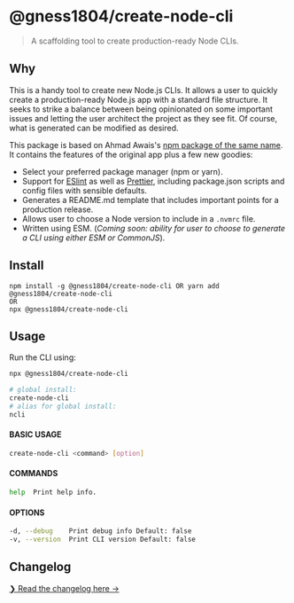 # @gness1804/create-node-cli

> A scaffolding tool to create production-ready Node CLIs.

## Why

This is a handy tool to create new Node.js CLIs. It allows a user to quickly create a production-ready Node.js app with a standard file structure. It seeks to strike a balance between being opinionated on some important issues and letting the user architect the project as they see fit. Of course, what is generated can be modified as desired.

This package is based on Ahmad Awais's [npm package of the same name](https://www.npmjs.com/package/create-node-cli). It contains the features of the original app plus a few new goodies:

- Select your preferred package manager (npm or yarn).
- Support for [ESlint](eslint.org/) as well as [Prettier](prettier.io/), including package.json scripts and config files with sensible defaults.
- Generates a README.md template that includes important points for a production release.
- Allows user to choose a Node version to include in a `.nvmrc` file.
- Written using ESM. (*Coming soon: ability for user to choose to generate a CLI using either ESM or CommonJS*).

## Install

```
npm install -g @gness1804/create-node-cli OR yarn add @gness1804/create-node-cli
OR
npx @gness1804/create-node-cli
```

## Usage
Run the CLI using:
```bash
npx @gness1804/create-node-cli

# global install:
create-node-cli
# alias for global install:
ncli
```

#### BASIC USAGE

```sh
create-node-cli <command> [option]
```

#### COMMANDS

```sh
help  Print help info.
```

#### OPTIONS

```sh
-d, --debug    Print debug info Default: false
-v, --version  Print CLI version Default: false
```

## Changelog

[❯ Read the changelog here →](changelog.md)
